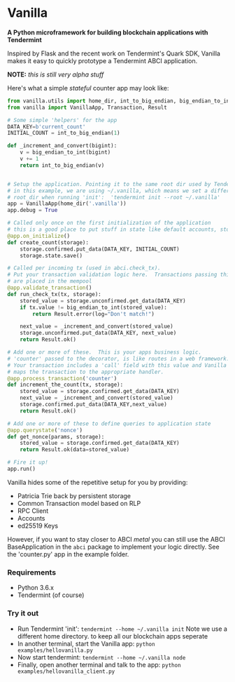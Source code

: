 # Vanilla

**A Python microframework for building blockchain applications with Tendermint**

Inspired by Flask and the recent work on Tendermint's Quark SDK, Vanilla makes
it easy to quickly prototype a Tendermint ABCI application.

**NOTE:** *this is still very alpha stuff*

Here's what a simple *stateful* counter app may look like:

```python
from vanilla.utils import home_dir, int_to_big_endian, big_endian_to_int
from vanilla import VanillaApp, Transaction, Result

# Some simple 'helpers' for the app
DATA_KEY=b'current_count'
INITIAL_COUNT = int_to_big_endian(1)

def _increment_and_convert(bigint):
    v = big_endian_to_int(bigint)
    v += 1
    return int_to_big_endian(v)


# Setup the application. Pointing it to the same root dir used by Tendermint
# in this example, we are using ~/.vanilla, which means we set a different
# root_dir when running 'init':  'tendermint init --root ~/.vanilla'
app = VanillaApp(home_dir('.vanilla'))
app.debug = True

# Called only once on the first initialization of the application
# this is a good place to put stuff in state like default accounts, storage, etc...
@app.on_initialize()
def create_count(storage):
    storage.confirmed.put_data(DATA_KEY, INITIAL_COUNT)
    storage.state.save()

# Called per incoming tx (used in abci.check_tx).
# Put your transaction validation logic here.  Transactions passing this test
# are placed in the mempool
@app.validate_transaction()
def run_check_tx(tx, storage):
    stored_value = storage.unconfirmed.get_data(DATA_KEY)
    if tx.value != big_endian_to_int(stored_value):
        return Result.error(log="Don't match!")

    next_value = _increment_and_convert(stored_value)
    storage.unconfirmed.put_data(DATA_KEY, next_value)
    return Result.ok()

# Add one or more of these.  This is your apps business logic.
# 'counter' passed to the decorator, is like routes in a web framework.
# Your transaction includes a 'call' field with this value and Vanilla
# maps the transaction to the appropriate handler.
@app.process_transaction('counter')
def increment_the_count(tx, storage):
    stored_value = storage.confirmed.get_data(DATA_KEY)
    next_value = _increment_and_convert(stored_value)
    storage.confirmed.put_data(DATA_KEY,next_value)
    return Result.ok()

# Add one or more of these to define queries to application state
@app.querystate('nonce')
def get_nonce(params, storage):
    stored_value = storage.confirmed.get_data(DATA_KEY)
    return Result.ok(data=stored_value)

# Fire it up!
app.run()
```

Vanilla hides some of the repetitive setup for you by providing:
* Patricia Trie back by persistent storage
* Common Transaction model based on RLP
* RPC Client
* Accounts
* ed25519 Keys

However, if you want to stay closer to ABCI *metal* you can still use the
ABCI BaseApplication in the `abci` package to implement your logic directly. See
the 'counter.py' app in the example folder.

### Requirements
 * Python 3.6.x
 * Tendermint (of course)

### Try it out
  * Run Tendermint 'init':  `tendermint --home ~/.vanilla init`  Note we use a different home directory.
  to keep all our blockchain apps seperate
  * In another terminal, start the Vanilla app: `python examples/hellovanilla.py`
  * Now start tendermint: `tendermint --home ~/.vanilla node`
  * Finally, open another terminal and talk to the app: `python examples/hellovanilla_client.py`
